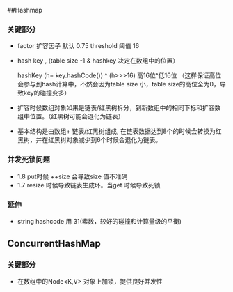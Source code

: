 ##Hashmap

### 关键部分

* factor 扩容因子 默认 0.75 threshold 阈值 16

* hash key , (table size -1 & hashkey 决定在数组中的位置） 

  hashKey (h= key.hashCode()) ^ (h>>>16) 高16位^低16位 （这样保证高位会参与到hash计算中，不然会因为table size 小，table size的高位全为0，导致key的碰撞变多）

  

* 扩容时候数组对象如果是链表/红黑树拆分，到新数组中的相同下标和扩容数组中位置。（红黑树可能会退化为链表）

*  基本结构是由数组+ 链表/红黑树组成, 在链表数据达到8个的时候会转换为红黑树，并在红黑树对象减少到6个时候会退化为链表。

### 并发死锁问题

* 1.8 put时候 ++size 会导致size 值不准确
* 1.7 resize 时候导致链表生成环。当get 时候导致死锁

### 延伸

* string hashcode  用 31(素数，较好的碰撞和计算量级的平衡)

## ConcurrentHashMap

### 关键部分

* 在数组中的Node<K,V> 对象上加锁，提供良好并发性
